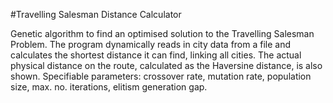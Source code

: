 #Travelling Salesman Distance Calculator

Genetic algorithm to find an optimised solution to the Travelling Salesman Problem.
The program dynamically reads in city data from a file and calculates the shortest distance it can find, linking all cities.
The actual physical distance on the route, calculated as the Haversine distance, is also shown.
Specifiable parameters: crossover rate, mutation rate, population size, max. no. iterations, elitism generation gap.
